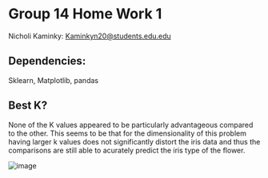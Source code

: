 # Group 14 Home Work 1
Nicholi Kaminky: Kaminkyn20@students.edu.edu


## Dependencies:
 Sklearn, Matplotlib, pandas
 
## Best K?
  None of the K values appeared to be particularly advantageous compared to the other. This seems to be that for the dimensionality of this problem having larger k values does not significantly distort the iris data and thus the comparisons are still able to acurately predict the iris type of the flower.
  
  ![image](https://user-images.githubusercontent.com/95880789/190531977-bc9f4a89-61c9-411a-b58b-7f3d8c5b66e7.png)

